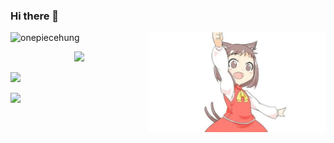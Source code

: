 ### Hi there 👋

<img align="right" width="auto" height="160" src="./maid.gif" />
<p align="left"><img src="https://github-readme-stats-psi-bay.vercel.app/api?username=onepiecehung&show_icons=true" alt="onepiecehung" /> </p>

<p align="center">
  <img src="https://github-profile-trophy.vercel.app/?username=onepiecehung&theme=flat&no-frame=false&no-bg=true&column=5&margin-w=15&margin-h=15&title=MultiLanguage,Repositories,Experience,Stars,Commit">
</p>

<img src="https://wakatime.com/share/@ds112/36f45041-df97-4fb8-a410-65e95abe4ef4.svg">

<p align="center">
  
![](https://komarev.com/ghpvc/?username=onepiecehung&color=ff69b4&style=for-the-badge)
